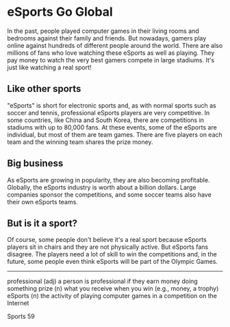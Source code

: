 # eSports Go Global

In the past, people played computer games in their living rooms and bedrooms against their family and friends. But nowadays, gamers play online against hundreds of different people around the world. There are also millions of fans who love watching these eSports as well as playing. They pay money to watch the very best gamers compete in large stadiums. It's just like watching a real sport!

## Like other sports

"eSports" is short for electronic sports and, as with normal sports such as soccer and tennis, professional eSports players are very competitive. In some countries, like China and South Korea, there are competitions in stadiums with up to 80,000 fans. At these events, some of the eSports are individual, but most of them are team games. There are five players on each team and the winning team shares the prize money.

## Big business

As eSports are growing in popularity, they are also becoming profitable. Globally, the eSports industry is worth about a billion dollars. Large companies sponsor the competitions, and some soccer teams also have their own eSports teams.

## But is it a sport?

Of course, some people don't believe it's a real sport because eSports players sit in chairs and they are not physically active. But eSports fans disagree. The players need a lot of skill to win the competitions and, in the future, some people even think eSports will be part of the Olympic Games.

---

professional (adj) a person is professional if they earn money doing something
prize (n) what you receive when you win (e.g., money, a trophy)
eSports (n) the activity of playing computer games in a competition on the Internet

Sports 59